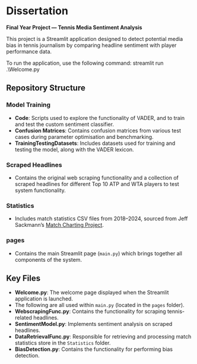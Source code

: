 # Dissertation  
**Final Year Project — Tennis Media Sentiment Analysis**

This project is a Streamlit application designed to detect potential media bias in tennis journalism by comparing headline sentiment with player performance data.

To run the application, use the following command:
streamlit run .\Welcome.py

## Repository Structure

### Model Training
- **Code**: Scripts used to explore the functionality of VADER, and to train and test the custom sentiment classifier.
- **Confusion Matrices**: Contains confusion matrices from various test cases during parameter optimisation and benchmarking.
- **TrainingTestingDatasets**: Includes datasets used for training and testing the model, along with the VADER lexicon.

### Scraped Headlines
- Contains the original web scraping functionality and a collection of scraped headlines for different Top 10 ATP and WTA players to test system functionality.

### Statistics
- Includes match statistics CSV files from 2018–2024, sourced from Jeff Sackmann’s [Match Charting Project](https://github.com/JeffSackmann/tennis_atp).

### pages
- Contains the main Streamlit page (`main.py`) which brings together all components of the system.

## Key Files

- **Welcome.py**: The welcome page displayed when the Streamlit application is launched.
- The following are all used within `main.py` (located in the `pages` folder).
- **WebscrapingFunc.py**: Contains the functionality for scraping tennis-related headlines.
- **SentimentModel.py**: Implements sentiment analysis on scraped headlines.
- **DataRetrievalFunc.py**: Responsible for retrieving and processing match statistics store in the `Statistics` folder.
- **BiasDetection.py**: Contains the functionality for performing bias detection.

